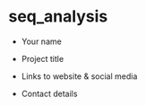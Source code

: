 # seq_analysis

- Your name 

- Project title

- Links to website & social media

- Contact details

